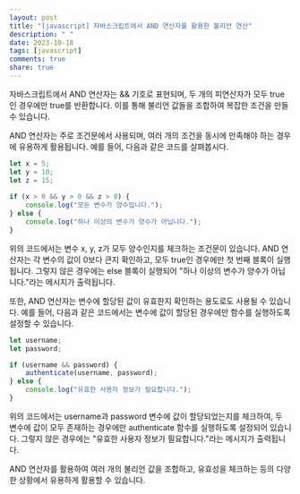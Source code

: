 ```yaml
---
layout: post
title: "[javascript] 자바스크립트에서 AND 연산자를 활용한 불리언 연산"
description: " "
date: 2023-10-18
tags: [javascript]
comments: true
share: true
---
```


자바스크립트에서 AND 연산자는 && 기호로 표현되며, 두 개의 피연산자가 모두 true인 경우에만 true를 반환합니다. 이를 통해 불리언 값들을 조합하여 복잡한 조건을 만들 수 있습니다.

AND 연산자는 주로 조건문에서 사용되며, 여러 개의 조건을 동시에 만족해야 하는 경우에 유용하게 활용됩니다. 예를 들어, 다음과 같은 코드를 살펴봅시다.

```javascript
let x = 5;
let y = 10;
let z = 15;
    
if (x > 0 && y > 0 && z > 0) {
    console.log("모든 변수가 양수입니다.");
} else {
    console.log("하나 이상의 변수가 양수가 아닙니다.");
}
```

위의 코드에서는 변수 x, y, z가 모두 양수인지를 체크하는 조건문이 있습니다. AND 연산자는 각 변수의 값이 0보다 큰지 확인하고, 모두 true인 경우에만 첫 번째 블록이 실행됩니다. 그렇지 않은 경우에는 else 블록이 실행되어 "하나 이상의 변수가 양수가 아닙니다."라는 메시지가 출력됩니다.

또한, AND 연산자는 변수에 할당된 값이 유효한지 확인하는 용도로도 사용될 수 있습니다. 예를 들어, 다음과 같은 코드에서는 변수에 값이 할당된 경우에만 함수를 실행하도록 설정할 수 있습니다.

```javascript
let username;
let password;

if (username && password) {
    authenticate(username, password);
} else {
    console.log("유효한 사용자 정보가 필요합니다.");
}
```

위의 코드에서는 username과 password 변수에 값이 할당되었는지를 체크하여, 두 변수에 값이 모두 존재하는 경우에만 authenticate 함수를 실행하도록 설정되어 있습니다. 그렇지 않은 경우에는 "유효한 사용자 정보가 필요합니다."라는 메시지가 출력됩니다.

AND 연산자를 활용하여 여러 개의 불리언 값을 조합하고, 유효성을 체크하는 등의 다양한 상황에서 유용하게 활용할 수 있습니다.